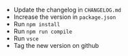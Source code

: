- Update the changelog in `CHANGELOG.md`
- Increase the version in `package.json`
- Run `npm install`
- Run `npm run compile`
- Run `vsce`
- Tag the new version on github
